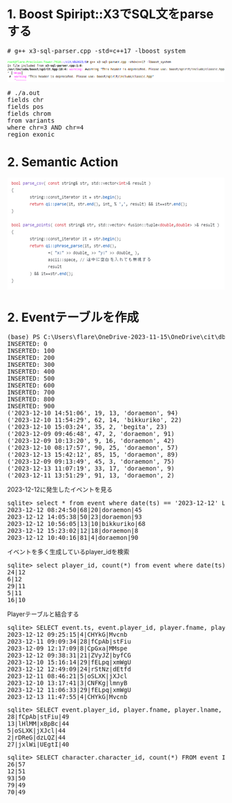 # 1. Boost Spiript::X3でSQL文をparseする
<pre>
# g++ x3-sql-parser.cpp -std=c++17 -lboost_system
</pre>
<img src="x3.png">
<pre>
# ./a.out 
fields chr
fields pos
fields chrom
from variants
where chr=3 AND chr=4 
region exonic
</pre>

# 2. Semantic Action
<img src="sa1.png">


# 2. Eventテーブルを作成
<pre>
(base) PS C:\Users\flare\OneDrive-2023-11-15\OneDrive\cit\db2023\8> python .\08_createEventTable.py
INSERTED: 0
INSERTED: 100
INSERTED: 200
INSERTED: 300
INSERTED: 400
INSERTED: 500
INSERTED: 600
INSERTED: 700
INSERTED: 800
INSERTED: 900
('2023-12-10 14:51:06', 19, 13, 'doraemon', 94)
('2023-12-10 11:54:29', 62, 14, 'bikkuriko', 22)
('2023-12-10 15:03:24', 35, 2, 'begita', 23)
('2023-12-09 09:46:48', 47, 2, 'doraemon', 91)
('2023-12-09 10:13:20', 9, 16, 'doraemon', 42)
('2023-12-10 08:17:57', 90, 25, 'doraemon', 57)
('2023-12-13 15:42:12', 85, 15, 'doraemon', 89)
('2023-12-09 09:13:49', 45, 3, 'doraemon', 75)
('2023-12-13 11:07:19', 33, 17, 'doraemon', 9)
('2023-12-11 13:51:29', 91, 13, 'doraemon', 2)
</pre>
2023-12-12に発生したイベントを見る
<pre>
sqlite> select * from event where date(ts) == '2023-12-12' LIMIT 5;
2023-12-12 08:24:50|68|20|doraemon|45
2023-12-12 14:05:38|50|23|doraemon|93
2023-12-12 10:56:05|13|10|bikkuriko|68
2023-12-12 15:23:02|12|18|doraemon|8
2023-12-12 10:40:16|81|4|doraemon|90
</pre>
イベントを多く生成しているplayer_idを検索
<pre>
sqlite> select player_id, count(*) from event where date(ts) == '2023-12-12' group by player_id ORDER BY count(*) DESC LIMIT 5;
24|12
6|12
29|11
5|11
16|10
</pre>
Playerテーブルと結合する
<pre>
sqlite> SELECT event.ts, event.player_id, player.fname, player.lname FROM event INNER JOIN player ON event.player_id = player.player_id LIMIT 10;
2023-12-12 09:25:15|4|CHYkG|Mvcnb
2023-12-11 09:09:34|28|fCpAb|stFiu
2023-12-09 12:17:09|8|CpGxa|MMspe
2023-12-12 09:38:31|21|ZVyJZ|byfCG
2023-12-10 15:16:14|29|fELpq|xmWgU
2023-12-12 12:49:09|24|rStNz|dEtfd
2023-12-11 08:46:21|5|oSLXK|jXJcl
2023-12-10 13:17:41|3|CNFKg|lmnyB
2023-12-12 11:06:33|29|fELpq|xmWgU
2023-12-13 11:47:55|4|CHYkG|Mvcnb
</pre>
<pre>
sqlite> SELECT event.player_id, player.fname, player.lname, count(*) FROM event INNER JOIN player ON event.player_id = player.player_id GROUP BY event.player_id ORDER BY count(*) DESC LIMIT 5;
28|fCpAb|stFiu|49
13|lHlMM|xBpBc|44
5|oSLXK|jXJcl|44
2|rDReG|dzLQZ|44
27|jxlWi|UEgtI|40
</pre>
<pre>
sqlite> SELECT character.character_id, count(*) FROM event INNER JOIN character ON event.character_id = character.character_id GROUP by character.character_id ORDER BY count(*) DESC LIMIT 5;
26|57
12|51
93|50
79|49
70|49 
</pre>
